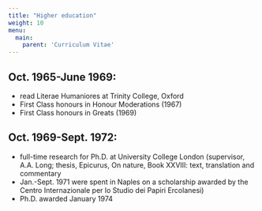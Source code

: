 ```yaml
---
title: "Higher education"
weight: 10
menu:
  main:
    parent: 'Curriculum Vitae'
---
```


## Oct. 1965-June 1969:
- read Literae Humaniores at Trinity College, Oxford
- First Class honours in Honour Moderations (1967)
- First Class honours in Greats (1969)

## Oct. 1969-Sept. 1972:
- full-time research for Ph.D. at University College London (supervisor, A.A. Long; thesis, Epicurus, On nature, Book XXVIII: text, translation and commentary
- Jan.-Sept. 1971 were spent in Naples on a scholarship awarded by the Centro Internazionale per lo Studio dei Papiri Ercolanesi)
- Ph.D. awarded January 1974

